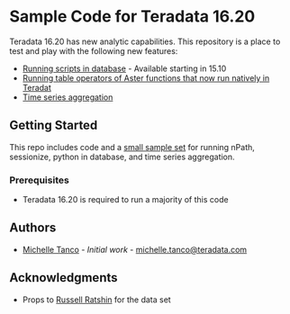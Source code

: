 # Sample Code for Teradata 16.20

Teradata 16.20 has new analytic capabilities. This repository is a place to test and play with the following new features:

* [Running scripts in database](in_db_scripts) - Available starting in 15.10
* [Running table operators of Aster functions that now run natively in Teradat](in_db_operators)
* [Time series aggregation](time_aggregate.sql)

## Getting Started

This repo includes code and a [small sample set](sample_data.csv) for running nPath, sessionize, python in database, and time series aggregation.

### Prerequisites

* Teradata 16.20 is required to run a majority of this code

## Authors

* [Michelle Tanco](https://github.com/mtanco) - *Initial work* - michelle.tanco@teradata.com

## Acknowledgments

* Props to [Russell Ratshin](https://www.linkedin.com/in/rratshin) for the data set 


